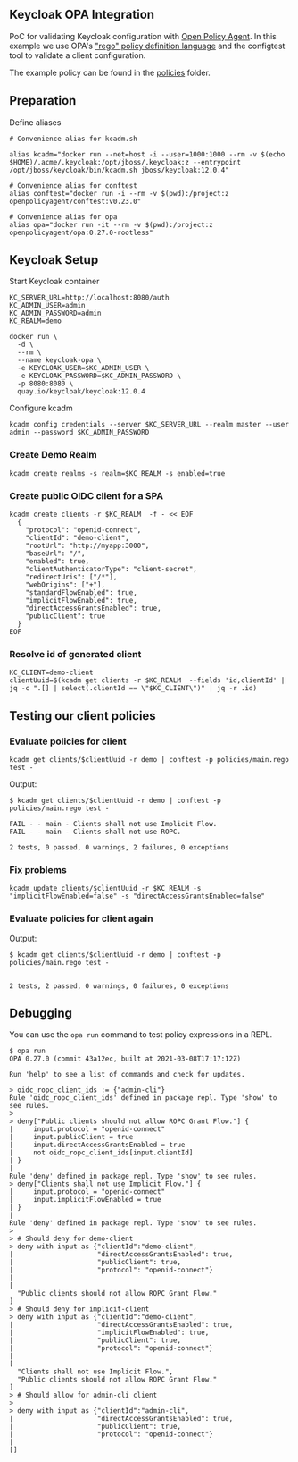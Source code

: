 Keycloak OPA Integration
----

PoC for validating Keycloak configuration with [Open Policy Agent](https://www.openpolicyagent.org/). In this example we use OPA's ["rego" policy definition language](https://www.openpolicyagent.org/docs/latest/policy-language/)
and the configtest tool to validate a client configuration.

The example policy can be found in the [policies](policies) folder.

## Preparation

Define aliases
```
# Convenience alias for kcadm.sh

alias kcadm="docker run --net=host -i --user=1000:1000 --rm -v $(echo $HOME)/.acme/.keycloak:/opt/jboss/.keycloak:z --entrypoint /opt/jboss/keycloak/bin/kcadm.sh jboss/keycloak:12.0.4"

# Convenience alias for conftest
alias conftest="docker run -i --rm -v $(pwd):/project:z openpolicyagent/conftest:v0.23.0"

# Convenience alias for opa 
alias opa="docker run -it --rm -v $(pwd):/project:z openpolicyagent/opa:0.27.0-rootless"
```

## Keycloak Setup

Start Keycloak container
```
KC_SERVER_URL=http://localhost:8080/auth
KC_ADMIN_USER=admin
KC_ADMIN_PASSWORD=admin
KC_REALM=demo

docker run \
  -d \
  --rm \
  --name keycloak-opa \
  -e KEYCLOAK_USER=$KC_ADMIN_USER \
  -e KEYCLOAK_PASSWORD=$KC_ADMIN_PASSWORD \
  -p 8080:8080 \
  quay.io/keycloak/keycloak:12.0.4
```

Configure kcadm

```
kcadm config credentials --server $KC_SERVER_URL --realm master --user admin --password $KC_ADMIN_PASSWORD
```

### Create Demo Realm

```
kcadm create realms -s realm=$KC_REALM -s enabled=true
```

### Create public OIDC client for a SPA
```
kcadm create clients -r $KC_REALM  -f - << EOF
  {
    "protocol": "openid-connect",
    "clientId": "demo-client",
    "rootUrl": "http://myapp:3000",
    "baseUrl": "/",
    "enabled": true,
    "clientAuthenticatorType": "client-secret",
    "redirectUris": ["/*"],
    "webOrigins": ["+"],
    "standardFlowEnabled": true,
    "implicitFlowEnabled": true,
    "directAccessGrantsEnabled": true,
    "publicClient": true
  }
EOF
```

### Resolve id of generated client
```
KC_CLIENT=demo-client
clientUuid=$(kcadm get clients -r $KC_REALM  --fields 'id,clientId' | jq -c ".[] | select(.clientId == \"$KC_CLIENT\")" | jq -r .id)
```

## Testing our client policies

### Evaluate policies for client
```
kcadm get clients/$clientUuid -r demo | conftest -p policies/main.rego test -
```

Output:
```
$ kcadm get clients/$clientUuid -r demo | conftest -p policies/main.rego test -

FAIL - - main - Clients shall not use Implicit Flow.
FAIL - - main - Clients shall not use ROPC.

2 tests, 0 passed, 0 warnings, 2 failures, 0 exceptions
```

### Fix problems

```
kcadm update clients/$clientUuid -r $KC_REALM -s "implicitFlowEnabled=false" -s "directAccessGrantsEnabled=false"
```


### Evaluate policies for client again

Output:
```
$ kcadm get clients/$clientUuid -r demo | conftest -p policies/main.rego test -


2 tests, 2 passed, 0 warnings, 0 failures, 0 exceptions
```

## Debugging

You can use the `opa run` command to test policy expressions in a REPL.

```
$ opa run
OPA 0.27.0 (commit 43a12ec, built at 2021-03-08T17:17:12Z)

Run 'help' to see a list of commands and check for updates.

> oidc_ropc_client_ids := {"admin-cli"}
Rule 'oidc_ropc_client_ids' defined in package repl. Type 'show' to see rules.
> 
> deny["Public clients should not allow ROPC Grant Flow."] {
|     input.protocol = "openid-connect"
|     input.publicClient = true
|     input.directAccessGrantsEnabled = true
|     not oidc_ropc_client_ids[input.clientId]
| }
| 
Rule 'deny' defined in package repl. Type 'show' to see rules.
> deny["Clients shall not use Implicit Flow."] {
|     input.protocol = "openid-connect"
|     input.implicitFlowEnabled = true
| }
| 
Rule 'deny' defined in package repl. Type 'show' to see rules.
> 
> # Should deny for demo-client
> deny with input as {"clientId":"demo-client",
|                     "directAccessGrantsEnabled": true, 
|                     "publicClient": true, 
|                     "protocol": "openid-connect"}
| 
[
  "Public clients should not allow ROPC Grant Flow."
]
> # Should deny for implicit-client
> deny with input as {"clientId":"demo-client",
|                     "directAccessGrantsEnabled": true, 
|                     "implicitFlowEnabled": true, 
|                     "publicClient": true, 
|                     "protocol": "openid-connect"}
| 
[
  "Clients shall not use Implicit Flow.",
  "Public clients should not allow ROPC Grant Flow."
]
> # Should allow for admin-cli client
> 
> deny with input as {"clientId":"admin-cli",
|                     "directAccessGrantsEnabled": true, 
|                     "publicClient": true, 
|                     "protocol": "openid-connect"}
| 
[]
```
